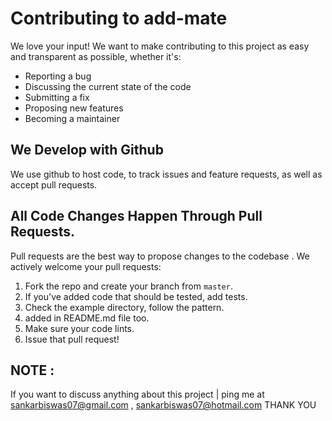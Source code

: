 # Contributing to add-mate
We love your input! We want to make contributing to this project as easy and transparent as possible, whether it's:

- Reporting a bug
- Discussing the current state of the code
- Submitting a fix
- Proposing new features
- Becoming a maintainer

## We Develop with Github
We use github to host code, to track issues and feature requests, as well as accept pull requests.

## All Code Changes Happen Through Pull Requests.
Pull requests are the best way to propose changes to the codebase . We actively welcome your pull requests:

1. Fork the repo and create your branch from `master`.
2. If you've added code that should be tested, add tests.
3. Check the example directory, follow the pattern.
4. added in README.md file too.
5. Make sure your code lints.
6. Issue that pull request!

## NOTE : 

If you want to discuss anything about this project | ping me at sankarbiswas07@gmail.com , sankarbiswas07@hotmail.com
THANK YOU
